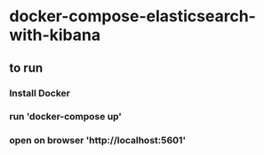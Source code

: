 # docker-compose-elasticsearch-with-kibana
## to run
### Install Docker
### run 'docker-compose up'
### open on browser 'http://localhost:5601'

